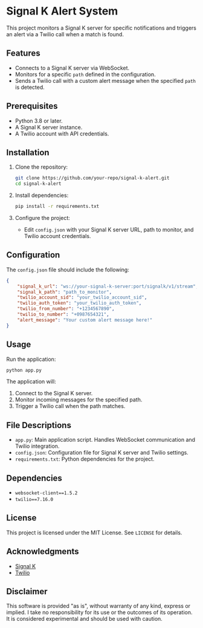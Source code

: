 
# Signal K Alert System

This project monitors a Signal K server for specific notifications and triggers an alert via a Twilio call when a match is found.

## Features

- Connects to a Signal K server via WebSocket.
- Monitors for a specific `path` defined in the configuration.
- Sends a Twilio call with a custom alert message when the specified `path` is detected.

## Prerequisites

- Python 3.8 or later.
- A Signal K server instance.
- A Twilio account with API credentials.

## Installation

1. Clone the repository:
   ```bash
   git clone https://github.com/your-repo/signal-k-alert.git
   cd signal-k-alert
   ```

2. Install dependencies:
   ```bash
   pip install -r requirements.txt
   ```

3. Configure the project:
   - Edit `config.json` with your Signal K server URL, path to monitor, and Twilio account credentials.

## Configuration

The `config.json` file should include the following:

```json
{
    "signal_k_url": "ws://your-signal-k-server:port/signalk/v1/stream",
    "signal_k_path": "path_to_monitor",
    "twilio_account_sid": "your_twilio_account_sid",
    "twilio_auth_token": "your_twilio_auth_token",
    "twilio_from_number": "+1234567890",
    "twilio_to_number": "+0987654321",
    "alert_message": "Your custom alert message here!"
}
```

## Usage

Run the application:

```bash
python app.py
```

The application will:
1. Connect to the Signal K server.
2. Monitor incoming messages for the specified path.
3. Trigger a Twilio call when the path matches.

## File Descriptions

- `app.py`: Main application script. Handles WebSocket communication and Twilio integration.
- `config.json`: Configuration file for Signal K server and Twilio settings.
- `requirements.txt`: Python dependencies for the project.

## Dependencies

- `websocket-client==1.5.2`
- `twilio==7.16.0`

## License

This project is licensed under the MIT License. See `LICENSE` for details.

## Acknowledgments

- [Signal K](https://signalk.org/)
- [Twilio](https://www.twilio.com/)

## Disclaimer

This software is provided "as is", without warranty of any kind, express or implied. I take no responsibility for its use or the outcomes of its operation. It is considered experimental and should be used with caution.